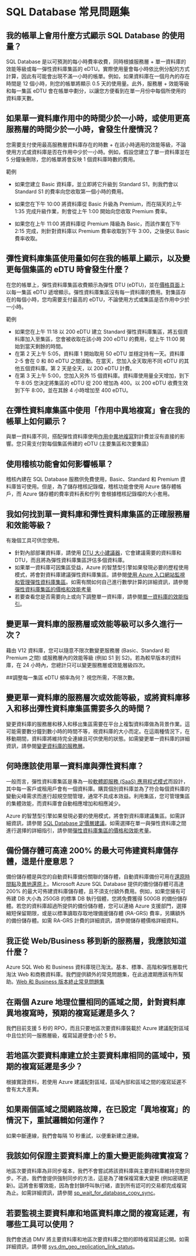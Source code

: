 <properties 
   pageTitle="Azure SQL Database 常見問題集" 
   description="客戶詢問有關雲端資料庫與 Azure SQL Database、Microsoft 的關聯式資料庫管理系統 (RDBMS) 以及資料庫作為雲端中服務的一般問題的解答。" 
   services="sql-database" 
   documentationCenter="" 
   authors="carlrabeler" 
   manager="jhubbard" 
   editor=""/>

<tags
   ms.service="sql-database"
   ms.devlang="NA"
   ms.topic="article"
   ms.tgt_pltfrm="NA"
   ms.workload="data-management" 
   ms.date="05/25/2016"
   ms.author="sashan;carlrab"/>

# SQL Database 常見問題集

## 我的帳單上會用什麼方式顯示 SQL Database 的使用量？ 
SQL Database 是以可預測的每小時費率收費，同時根據服務層 + 單一資料庫的效能等級或每一彈性資料庫集區的 eDTU。實際使用量會每小時依比例分配的方式計算，因此有可能會出現不滿一小時的帳單。例如，如果資料庫在一個月內的存在時間是 12 個小時，則您的帳單將顯示 0.5 天的使用量。此外，服務層 + 效能等級和每一集區 eDTU 會在帳單中劃分，以讓您方便看到在單一月份中每個所使用的資料庫天數。

## 如果單一資料庫作用中的時間少於一小時，或使用更高服務層的時間少於一小時，會發生什麼情況？
您需要支付使用最高服務層資料庫存在的時數 + 在該小時適用的效能等級，不論使用方式或資料庫是否在作用中少於一小時。例如，假設您建立了單一資料庫並在 5 分鐘後刪除，您的帳單將會反映 1 個資料庫時數的費用。

範例
	
- 如果您建立 Basic 資料庫，並立即將它升級到 Standard S1，則我們會以 Standard S1 的費率向您收取第一個小時的費用。

- 如果您在下午 10:00 將資料庫從 Basic 升級為 Premium，而在隔天的上午 1:35 完成升級作業，則會從上午 1:00 開始向您收取 Premium 費率。

- 如果您在上午 11:00 將資料庫從 Premium 降級為 Basic，而該作業在下午 2:15 完成，則針對資料庫以 Premium 費率收取到下午 3:00，之後便以 Basic 費率收取。

## 彈性資料庫集區使用量如何在我的帳單上顯示，以及變更每個集區的 eDTU 時會發生什麼？
在您的帳單上，彈性資料庫集區收費顯示為彈性 DTU (eDTU)，並在[價格頁面](https://azure.microsoft.com/pricing/details/sql-database/)上以每一集區 eDTU 遞增顯示。彈性資料庫集區沒有每一資料庫的費用。對集區存在的每個小時，您均需要支付最高的 eDTU，不論使用方式或集區是否作用中少於一小時。

範例

- 如果您在上午 11:18 以 200 eDTU 建立 Standard 彈性資料庫集區，將五個資料庫加入至集區，您會被收取在該小時 200 eDTU 的費用，從上午 11:00 開始到當天剩餘的時間。
- 在第 2 天上午 5:05，資料庫 1 開始取用 50 eDTU 並穩定持有一天。資料庫 2-5 會在 0 和 80 eDTU 之間波動。在當天，您加入全天取用不同 eDTU 的其他五個資料庫。第 2 天是全天，以 200 eDTU 計費。 
- 在第 3 天上午 5:00，您加入另外 15 個資料庫。資料庫使用量全天增加，到下午 8:05 您決定將集區的 eDTU 從 200 增加為 400。以 200 eDTU 收費生效到下午 8:00，並在其餘 4 小時增加至 400 eDTU。 

## 在彈性資料庫集區中使用「作用中異地複寫」會在我的帳單上如何顯示？
與單一資料庫不同，搭配彈性資料庫使用[作用中異地複寫](sql-database-geo-replication-overview.md)對計費並沒有直接的影響。您只需支付對每個集區佈建的 eDTU (主要集區和次要集區)

## 使用稽核功能會如何影響帳單？ 
稽核內建在 SQL Database 服務供免費使用，Basic、Standard 和 Premium 資料庫皆可使用。但是，為了儲存稽核記錄檔，稽核功能會使用 Azure 儲存體帳戶，而 Azure 儲存體的費率資料表和佇列 會根據稽核記錄檔的大小套用。

## 我如何找到單一資料庫和彈性資料庫集區的正確服務層和效能等級？ 
有幾個工具可供您使用。

- 針對內部部署資料庫，請使用 [DTU 大小建議器](http://dtucalculator.azurewebsites.net/)，它會建議需要的資料庫和 DTU，而且將為彈性資料庫集區評估多個資料庫。
- 如果單一資料庫可因集區受益，Azure 的智慧型引擎如果發現必要的歷程使用模式，將會對資料庫建議彈性資料庫集區。請參閱[使用 Azure 入口網站監視和管理彈性資料庫集區](sql-database-elastic-pool-manage-portal.md)。如需有關如何自己進行數學計算的詳細資訊，請參閱[彈性資料庫集區的價格和效能考量](sql-database-elastic-pool-guidance.md)
- 若要查看您是否需要向上或向下調整單一資料庫，請參閱[單一資料庫的效能指引](sql-database-performance-guidance.md)。

## 變更單一資料庫的服務層或效能等級可以多久進行一次？ 
藉由 V12 資料庫，您可以隨意不限次數變更服務層 (Basic、Standard 和 Premium 之間) 或服務層內的效能等級 (例如 S1 到 S2)。若為較早版本的資料庫，在 24 小時內，您總計只可以變更服務層或效能層級四次。

##調整每一集區 eDTU 頻率為何？ 
視您所需，不限次數。

## 變更單一資料庫的服務層次或效能等級，或將資料庫移入和移出彈性資料庫集區需要多久的時間？ 
變更資料庫的服務層和移入和移出集區需要在平台上複製資料庫做為背景作業。這可能需要數分鐘到數小時的時間不等，視資料庫的大小而定。在這兩種情況下，在移動期間，資料庫將維持完全連線且可供使用的狀態。如需變更單一資料庫的詳細資訊，請參閱[變更資料庫的服務層](sql-database-scale-up.md)。

## 何時應該使用單一資料庫與彈性資料庫？ 
一般而言，彈性資料庫集區是專為一般[軟體即服務 (SaaS) 應用程式模式](sql-database-design-patterns-multi-tenancy-saas-applications.md)而設計，其中每一客戶或租用戶會有一個資料庫。購買個別資料庫並為了符合每個資料庫的變動尖峰需求而進行超規空間管理，通常不具成本效益。利用集區，您可管理集區的集體效能，而資料庫會自動相應增加和相應減少。

Azure 的智慧型引擎如果發現必要的使用模式，將會對資料庫建議集區。如需詳細資訊，請參閱 [SQL Database 定價層建議](sql-database-service-tier-advisor.md)。如需選擇在單一與彈性資料庫之間進行選擇的詳細指引，請參閱[彈性資料庫集區的價格和效能考量](sql-database-elastic-pool-guidance.md)。

## 備份儲存體可高達 200% 的最大可佈建資料庫儲存體，這是什麼意思？ 
備份儲存體是與您的自動資料庫備份關聯的儲存體，自動資料庫備份可用在[還原時間點](sql-database-point-in-time-restore.md)及[異地還原](sql-database-geo-restore.md)上。Microsoft Azure SQL Database 提供的備份儲存體可高達 200% 的最大可佈建資料庫儲存體，且不須支付額外費用。例如，如果您擁有可佈建 DB 大小為 250GB 的標準 DB 執行個體，您將免費獲得 500GB 的備份儲存體。若您的資料庫超過所提供的備份儲存體，您可以連絡 Azure 支援部門，選擇縮短保留期限，或是以標準讀取存取地理備援儲存體 (RA-GRS) 費率，另購額外的備份儲存體。如需 RA-GRS 計費的詳細資訊，請參閱儲存體價格詳細資料。

## 我正從 Web/Business 移到新的服務層，我應該知道什麼？
Azure SQL Web 和 Business 資料庫現已淘汰。基本、標準、高階和彈性層取代淘汰 Web 和商務資料庫。我們提供額外的常見問題集，在此過渡期應該有所幫助。[Web 和 Business 版本終止常見問題集](sql-database-web-business-sunset-faq.md)

## 在兩個 Azure 地理位置相同的區域之間，針對資料庫異地複寫時，預期的複寫延遲是多久？  
我們目前支援 5 秒的 RPO，而且只要地區次要資料庫裝載於 Azure 建議配對區域中且位於同一服務層級，複寫延遲便會小於 5 秒。

## 若地區次要資料庫建立於主要資料庫相同的區域中，預期的複寫延遲是多少？  
根據實證資料，若使用 Azure 建議配對區域，區域內部和區域之間的複寫延遲不會有太大差異。

## 如果兩個區域之間網路故障，在已設定「異地複寫」的情況下，重試邏輯如何運作？  
如果中斷連線，我們會每隔 10 秒重試，以便重新建立連線。

## 我該如何保證主要資料庫上的重大變更能夠確實複寫？
地區次要資料庫為非同步複本，我們不會嘗試將該資料庫與主要資料庫維持完整同步。不過，我們會提供強制同步的方法，這是為了確保複寫重大變更 (例如密碼更新)。這將會影響效能，因為會封鎖呼叫執行緒，直到所有認可的交易都完成複寫為止。如需詳細資訊，請參閱 [sp\_wait\_for\_database\_copy\_sync](https://msdn.microsoft.com/library/dn467644.aspx)。

## 若要監視主要資料庫和地區資料庫之間的複寫延遲，有哪些工具可以使用？
我們會透過 DMV 將主要資料庫和地區次要資料庫之間的即時複寫延遲公開。如需詳細資訊，請參閱 [sys.dm\_geo\_replication\_link\_status](https://msdn.microsoft.com/library/mt575504.aspx)。

<!---HONumber=AcomDC_0608_2016-->